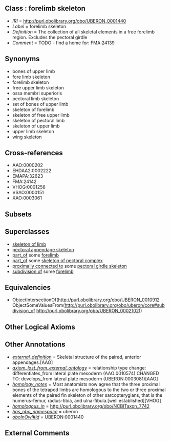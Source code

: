 
## Class : forelimb skeleton

 * *IRI* = http://purl.obolibrary.org/obo/UBERON_0001440
 * *Label* = forelimb skeleton
 * *Definition* = The collection of all skeletal elements in a free forelimb region. Excludes the pectoral girdle
 * *Comment* = TODO - find a home for: FMA:24139

## Synonyms

 * bones of upper limb
 * fore limb skeleton
 * forelimb skeleton
 * free upper limb skeleton
 * ossa membri superioris
 * pectoral limb skeleton
 * set of bones of upper limb
 * skeleton of forelimb
 * skeleton of free upper limb
 * skeleton of pectoral limb
 * skeleton of upper limb
 * upper limb skeleton
 * wing skeleton

## Cross-references

 * AAO:0000202
 * EHDAA2:0002222
 * EMAPA:32623
 * FMA:24142
 * VHOG:0001256
 * VSAO:0000151
 * XAO:0003061

## Subsets


## Superclasses

 * [skeleton of limb](../../UBERON/81/UBERON_0004381.md)
 * [pectoral appendage skeleton](../../UBERON/72/UBERON_0007272.md)
 * [part_of](../../BFO/50/BFO_0000050.md) some [forelimb](../../UBERON/02/UBERON_0002102.md)
 * [part_of](../../BFO/50/BFO_0000050.md) some [skeleton of pectoral complex](../../UBERON/75/UBERON_0012475.md)
 * [proximally connected to](../../core#proximally/to/core#proximally_connected_to.md) some [pectoral girdle skeleton](../../UBERON/31/UBERON_0007831.md)
 * [subdivision of](../../core#subdivision/of/core#subdivision_of.md) some [forelimb](../../UBERON/02/UBERON_0002102.md)

## Equivalencies

 * ObjectIntersectionOf(<http://purl.obolibrary.org/obo/UBERON_0010912> ObjectSomeValuesFrom(<http://purl.obolibrary.org/obo/uberon/core#subdivision_of> <http://purl.obolibrary.org/obo/UBERON_0002102>))

## Other Logical Axioms


## Other Annotations

 * *[external_definition](../../UBPROP/01/UBPROP_0000001.md)* = Skeletal structure of the paired, anterior appendages.[AAO]
 * *[axiom_lost_from_external_ontology](../../UBPROP/02/UBPROP_0000002.md)* = relationship type change: differentiates_from lateral plate mesoderm (AAO:0010574) CHANGED TO: develops_from lateral plate mesoderm (UBERON:0003081)[AAO]
 * *[homology_notes](../../UBPROP/03/UBPROP_0000003.md)* = Most anatomists now agree that the three proximal bones of the tetrapod limbs are homologous to the two or three proximal elements of the paired fin skeleton of other sarcopterygians, that is the humerus-femur, radius-tibia, and ulna-fibula.[well established][VHOG]
 * *[homologous_in](../../core#homologous/in/core#homologous_in.md)* = http://purl.obolibrary.org/obo/NCBITaxon_7742
 * *[has_obo_namespace](../../ce/oboInOwl#hasOBONamespace.md)* = uberon
 * *[oboInOwl#id](../../id/oboInOwl#id.md)* = UBERON:0001440

## External Comments

